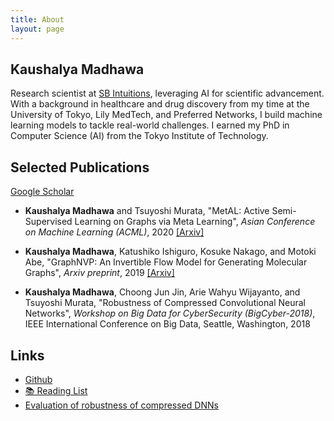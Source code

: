 ```yaml
---
title: About
layout: page
---
```

## Kaushalya Madhawa
<!-- ![Profile Image]({{ site.url }}/{{ site.picture }}) -->

Research scientist at [SB Intuitions](https://www.sbintuitions.co.jp/en/), leveraging AI for scientific advancement. With a background in healthcare and drug discovery from my time at the University of Tokyo, Lily MedTech, and Preferred Networks, I build machine learning models to tackle real-world challenges. I earned my PhD in Computer Science (AI) from the Tokyo Institute of Technology.


## Selected Publications
<p><a href="https://scholar.google.com/citations?user=5ZSfU5wAAAAJ&hl=en">Google Scholar</a></p>

* **Kaushalya Madhawa** and Tsuyoshi Murata, "MetAL: Active Semi-Supervised Learning on Graphs via Meta Learning", _Asian Conference on Machine Learning (ACML)_, 2020 [[Arxiv]](https://arxiv.org/abs/2007.11230)


* **Kaushalya Madhawa**, Katushiko Ishiguro, Kosuke Nakago, and Motoki Abe, "GraphNVP: An Invertible Flow Model for Generating Molecular Graphs", _Arxiv preprint_, 2019 [[Arxiv]](https://arxiv.org/abs/1905.11600)

* **Kaushalya Madhawa**, Choong Jun Jin, Arie Wahyu Wijayanto, and Tsuyoshi Murata, "Robustness of Compressed Convolutional Neural Networks", _Workshop on Big Data for CyberSecurity (BigCyber-2018)_, IEEE International Conference on Big Data, Seattle, Washington, 2018

## Links
<ul>
	<li><a href="https://github.com/Kaushalya/">Github</a></li>
	<li><a href="https://kaushalya-ml.notion.site/Reading-List-062ef4b2952748aaa3bb86deaf37278d">📚 Reading List</a></li>
	<li><a href="https://github.com/Kaushalya/cleverhans">Evaluation of robustness of compressed DNNs</a></li>
</ul>

